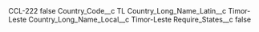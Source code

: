 <?xml version="1.0" encoding="UTF-8"?>
<CustomMetadata xmlns="http://soap.sforce.com/2006/04/metadata" xmlns:xsi="http://www.w3.org/2001/XMLSchema-instance" xmlns:xsd="http://www.w3.org/2001/XMLSchema">
    <label>CCL-222</label>
    <protected>false</protected>
    <values>
        <field>Country_Code__c</field>
        <value xsi:type="xsd:string">TL</value>
    </values>
    <values>
        <field>Country_Long_Name_Latin__c</field>
        <value xsi:type="xsd:string">Timor-Leste</value>
    </values>
    <values>
        <field>Country_Long_Name_Local__c</field>
        <value xsi:type="xsd:string">Timor-Leste</value>
    </values>
    <values>
        <field>Require_States__c</field>
        <value xsi:type="xsd:boolean">false</value>
    </values>
</CustomMetadata>
